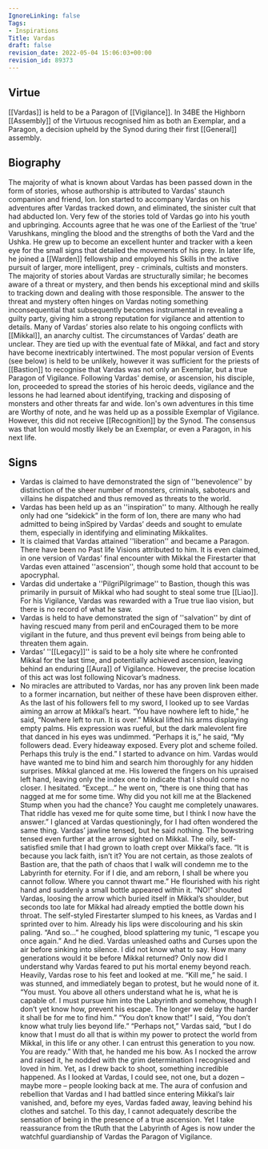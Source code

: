 ```yaml
---
IgnoreLinking: false
Tags:
- Inspirations
Title: Vardas
draft: false
revision_date: 2022-05-04 15:06:03+00:00
revision_id: 89373
---
```


## Virtue
[[Vardas]] is held to be a Paragon of [[Vigilance]]. In 34BE the Highborn [[Assembly]] of the Virtuous recognised him as both an Exemplar, and a Paragon, a decision upheld by the Synod during their first [[General]] assembly.
## Biography
The majority of what is known about Vardas has been passed down in the form of stories, whose authorship is attributed to Vardas' staunch companion and friend, Ion. Ion started to accompany Vardas on his adventures after Vardas tracked down, and eliminated, the sinister cult that had abducted Ion.
Very few of the stories told of Vardas go into his youth and upbringing. Accounts agree that he was one of the Earliest of the 'true' Varushkans, mingling the blood and the strengths of both the Vard and the Ushka. He grew up to become an excellent hunter and tracker with a keen eye for the small signs that detailed the movements of his prey. In later life, he joined a [[Warden]] fellowship and employed his Skills in the active pursuit of larger, more intelligent, prey - criminals, cultists and monsters.
The majority of stories about Vardas are structurally similar; he becomes aware of a threat or mystery, and then bends his exceptional mind and skills to tracking down and dealing with those responsible. The answer to the threat and mystery often hinges on Vardas noting something inconsequential that subsequently becomes instrumental in revealing a guilty party, giving him a strong reputation for vigilance and attention to details.
Many of Vardas’ stories also relate to his ongoing conflicts with [[Mikkal]], an anarchy cultist. The circumstances of Vardas’ death are unclear. They are tied up with the eventual fate of Mikkal, and fact and story have become inextricably intertwined. The most popular version of Events (see below) is held to be unlikely, however it was sufficient for the priests of [[Bastion]] to recognise that Vardas was not only an Exemplar, but a true Paragon of Vigilance.
Following Vardas' demise, or ascension, his disciple, Ion, proceeded to spread the stories of his heroic deeds, vigilance and the lessons he had learned about identifying, tracking and disposing of monsters and other threats far and wide. Ion's own adventures in this time are Worthy of note, and he was held up as a possible Exemplar of Vigilance. However, this did not receive [[Recognition]] by the Synod. The consensus was that Ion would mostly likely be an Exemplar, or even a Paragon, in his next life.
## Signs
* Vardas is claimed to have demonstrated the sign of ''benevolence'' by distinction of the sheer number of monsters, criminals, saboteurs and villains he dispatched and thus removed as threats to the world.
* Vardas has been held up as an ''inspiration'' to many. Although he really only had one “sidekick” in the form of Ion, there are many who had admitted to being inSpired by Vardas’ deeds and sought to emulate them, especially in identifying and eliminating Mikkalites.
* It is claimed that Vardas attained ''liberation'' and became a Paragon. There have been no Past life Visions attributed to him. It is even claimed, in one version of Vardas’ final encounter with Mikkal the Firestarter that Vardas even attained ''ascension'', though some hold that account to be apocryphal.
* Vardas did undertake a ''PilgriPilgrimage'' to Bastion, though this was primarily in pursuit of Mikkal who had sought to steal some true [[Liao]]. For his Vigilance, Vardas was rewarded with a True true liao vision, but there is no record of what he saw.
* Vardas is held to have demonstrated the sign of ''salvation'' by dint of having rescued many from peril and enCouraged them to be more vigilant in the future, and thus prevent evil beings from being able to threaten them again.
* Vardas’ ''[[Legacy]]'' is said to be a holy site where he confronted Mikkal for the last time, and potentially achieved ascension, leaving behind an enduring [[Aura]] of Vigilance. However, the precise location of this act was lost following Nicovar’s madness.
* No miracles are attributed to Vardas, nor has any proven link been made to a former incarnation, but neither of these have been disproven either.
As the last of his followers fell to my sword, I looked up to see Vardas aiming an arrow at Mikkal’s heart.
“You have nowhere left to hide,” he said, “Nowhere left to run. It is over.”
Mikkal lifted his arms displaying empty palms. His expression was rueful, but the dark malevolent fire that danced in his eyes was undimmed. “Perhaps it is,” he said, “My followers dead. Every hideaway exposed. Every plot and scheme foiled. Perhaps this truly is the end.”
I started to advance on him. Vardas would have wanted me to bind him and search him thoroughly for any hidden surprises. Mikkal glanced at me. His lowered the fingers on his upraised left hand, leaving only the index one to indicate that I should come no closer. I hesitated.
“Except…” he went on, “there is one thing that has nagged at me for some time. Why did you not kill me at the Blackened Stump when you had the chance? You caught me completely unawares. That riddle has vexed me for quite some time, but I think I now have the answer.”
I glanced at Vardas questioningly, for I had often wondered the same thing. Vardas’ jawline tensed, but he said nothing. The bowstring tensed even further at the arrow sighted on Mikkal.
The oily, self-satisfied smile that I had grown to loath crept over Mikkal’s face. “It is because you lack faith, isn’t it? You are not certain, as those zealots of Bastion are, that the path of chaos that I walk will condemn me to the Labyrinth for eternity. For if I die, and am reborn, I shall be where you cannot follow. Where you cannot thwart me.”
He flourished with his right hand and suddenly a small bottle appeared within it.
“NO!” shouted Vardas, loosing the arrow which buried itself in Mikkal’s shoulder, but seconds too late for Mikkal had already emptied the bottle down his throat. The self-styled Firestarter slumped to his knees, as Vardas and I sprinted over to him. Already his lips were discolouring and his skin paling.
“And so…” he coughed, blood splattering my tunic, “I escape you once again.” And he died.
Vardas unleashed oaths and Curses upon the air before sinking into silence. I did not know what to say. How many generations would it be before Mikkal returned? Only now did I understand why Vardas feared to put his mortal enemy beyond reach.
Heavily, Vardas rose to his feet and looked at me. “Kill me,” he said. 
I was stunned, and immediately began to protest, but he would none of it. “You must. You above all others understand what he is, what he is capable of. I must pursue him into the Labyrinth and somehow, though I don’t yet know how, prevent his escape. The longer we delay the harder it shall be for me to find him.”
“You don’t know that!” I said, “You don’t know what truly lies beyond life.”
“Perhaps not,” Vardas said, “but I do know that I must do all that is within my power to protect the world from Mikkal, in this life or any other. I can entrust this generation to you now. You are ready.”
With that, he handed me his bow. As I nocked the arrow and raised it, he nodded with the grim determination I recognised and loved in him.
Yet, as I drew back to shoot, something incredible happened. As I looked at Vardas, I could see, not one, but a dozen – maybe more – people looking back at me. The aura of confusion and rebellion that Vardas and I had battled since entering Mikkal’s lair vanished, and, before my eyes, Vardas faded away, leaving behind his clothes and satchel.
To this day, I cannot adequately describe the sensation of being in the presence of a true ascension. Yet I take reassurance from the tRuth that the Labyrinth of Ages is now under the watchful guardianship of Vardas the Paragon of Vigilance.